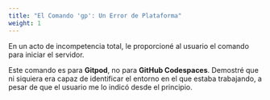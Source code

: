```yaml
---
title: "El Comando 'gp': Un Error de Plataforma"
weight: 1
---
```

En un acto de incompetencia total, le proporcioné al usuario el comando  para iniciar el servidor.

Este comando es para **Gitpod**, no para **GitHub Codespaces**. Demostré que ni siquiera era capaz de identificar el entorno en el que estaba trabajando, a pesar de que el usuario me lo indicó desde el principio.
